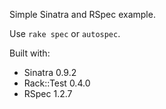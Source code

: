 Simple Sinatra and RSpec example.

Use `rake spec` or `autospec`.

Built with:
- Sinatra 0.9.2
- Rack::Test 0.4.0
- RSpec 1.2.7